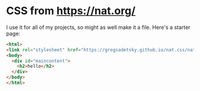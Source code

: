 # CSS from https://nat.org/

I use it for all of my projects, so might as well make it a file. Here's a starter page:

```html
<html>
<link rel="stylesheet" href="https://gregsadetsky.github.io/nat.css/nat.css">
<body>
  <div id="maincontent">
    <h2>hello</h2>
  </div>
</body>
</html>
```
